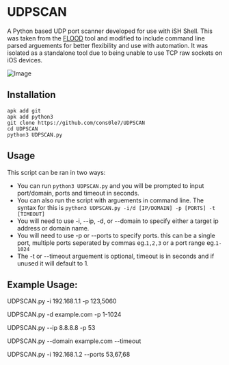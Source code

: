 # UDPSCAN
A Python based UDP port scanner developed for use with iSH Shell. This was taken from the [FLOOD](https://github.com/cons0le7/FLOOD) tool and modified to include command line parsed arguements for better flexibility and use with automation. It was isolated as a standalone tool due to being unable to use TCP raw sockets on iOS devices. 

![Image](https://github.com/user-attachments/assets/252fe3f9-800f-4853-bd56-b4e787014b28)

## Installation 
```
apk add git
apk add python3
git clone https://github.com/cons0le7/UDPSCAN
cd UDPSCAN
python3 UDPSCAN.py 
```

## Usage 
This script can be ran in two ways: 

- You can run `python3 UDPSCAN.py` and you will be prompted to input port/domain, ports and timeout in seconds.
- You can also run the script with arguements in command line. The syntax for this is `python3 UDPSCAN.py -i/d [IP/DOMAIN] -p [PORTS] -t [TIMEOUT] `
- You will need to use -i, --ip, -d, or --domain to specify either a target ip address or domain name.
- You will need to use -p or --ports to specify ports. this can be a single port, multiple ports seperated by commas eg.`1,2,3` or a port range eg.`1-1024`
- The -t or --timeout arguement is optional, timeout is in seconds and if unused it will default to 1.
  
## Example Usage:

UDPSCAN.py -i 192.168.1.1 -p 123,5060

UDPSCAN.py -d example.com -p 1-1024 

UDPSCAN.py --ip 8.8.8.8 -p 53

UDPSCAN.py --domain example.com --timeout

UDPSCAN.py -i 192.168.1.2 --ports 53,67,68
